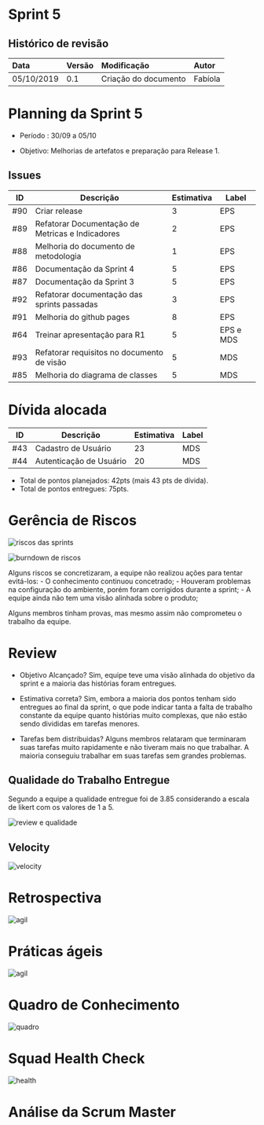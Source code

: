 # Sprint 5

## Histórico de revisão

| Data   | Versão | Modificação  | Autor  |
| :- | :- | :- | :- |
| 05/10/2019 | 0.1 | Criação do documento |  Fabíola |

# Planning da Sprint 5

- Período : 30/09 a 05/10

- Objetivo: Melhorias de artefatos e preparação para Release 1.

## Issues

ID | Descrição | Estimativa | Label
---|-----------|------------|-------
#90 | Criar release | 3 | EPS
#89 | Refatorar Documentação de Metricas e Indicadores | 2 | EPS
#88 | Melhoria do documento de metodologia | 1 | EPS
#86 | Documentação da Sprint 4 | 5| EPS
#87 | Documentação da Sprint 3 | 5 | EPS
#92 | Refatorar documentação das sprints passadas| 3| EPS
#91 | Melhoria do github pages | 8 | EPS |
#64 | Treinar apresentação para R1 | 5 | EPS e MDS|
#93 | Refatorar requisitos no documento de visão| 5 | MDS|
#85 | Melhoria do diagrama de classes| 5 | MDS|


# Dívida alocada

ID | Descrição | Estimativa | Label
---|-----------|------------|-------
#43 | Cadastro de Usuário| 23 | MDS
#44 | Autenticação de Usuário| 20| MDS |

 - Total de pontos planejados: 42pts (mais 43 pts de dívida).
 - Total de pontos entregues: 75pts.


# Gerência de Riscos

![riscos das sprints](../img/gerenciamento/risk5.png)

![burndown de riscos](../img/gerenciamento/burnd5.png)

Alguns riscos se concretizaram, a equipe não realizou ações para tentar evitá-los:
    - O conhecimento continuou concetrado;
    - Houveram problemas na configuração do ambiente, porém foram corrigidos durante a sprint;
    - A equipe ainda não tem uma visão alinhada sobre o produto;

Alguns membros tinham provas, mas mesmo assim não comprometeu o trabalho da equipe.

# Review

- Objetivo Alcançado? Sim,  equipe teve uma visão alinhada do objetivo da sprint e a maioria das histórias foram entregues.

- Estimativa correta? Sim, embora a maioria dos pontos tenham sido entregues ao final da sprint, o que pode indicar tanta a falta de trabalho constante da equipe quanto histórias muito complexas, que não estão sendo divididas em tarefas menores.

- Tarefas bem distribuidas? Alguns membros relataram que terminaram suas tarefas muito rapidamente e não tiveram mais no que trabalhar. A maioria conseguiu trabalhar em suas tarefas sem grandes problemas.

## Qualidade do Trabalho Entregue

Segundo a equipe a qualidade entregue foi de 3.85 considerando a escala de likert com os valores de 1 a 5.

![review e qualidade](../img/gerenciamento/review5.jpg)

## Velocity

![velocity](../img/gerenciamento/velocity5.png)

# Retrospectiva


![agil](../img/gerenciamento/retro5.png)

# Práticas ágeis

![agil](../img/gerenciamento/agil5.png)


# Quadro de Conhecimento

![quadro](../img/gerenciamento/conhecimento5.png)

# Squad Health Check

![health](../img/gerenciamento/health5.png)

# Análise da Scrum Master






 


